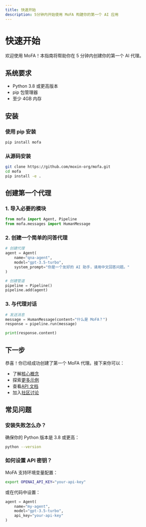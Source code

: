 ```yaml
---
title: 快速开始
description: 5分钟内开始使用 MoFA 构建你的第一个 AI 应用
---
```


# 快速开始

欢迎使用 MoFA！本指南将帮助你在 5 分钟内创建你的第一个 AI 代理。

## 系统要求

- Python 3.8 或更高版本
- pip 包管理器
- 至少 4GB 内存

## 安装

### 使用 pip 安装

```bash
pip install mofa
```

### 从源码安装

```bash
git clone https://github.com/moxin-org/mofa.git
cd mofa
pip install -e .
```

## 创建第一个代理

### 1. 导入必要的模块

```python
from mofa import Agent, Pipeline
from mofa.messages import HumanMessage
```

### 2. 创建一个简单的问答代理

```python
# 创建代理
agent = Agent(
    name="qna-agent",
    model="gpt-3.5-turbo",
    system_prompt="你是一个友好的 AI 助手，请用中文回答问题。"
)

# 创建管道
pipeline = Pipeline()
pipeline.add(agent)
```

### 3. 与代理对话

```python
# 发送消息
message = HumanMessage(content="什么是 MoFA？")
response = pipeline.run(message)

print(response.content)
```

## 下一步

恭喜！你已经成功创建了第一个 MoFA 代理。接下来你可以：

- 了解[核心概念](/docs/concepts/agent)
- 探索[更多示例](/examples)
- 查看[API 文档](/docs/api)
- 加入[社区讨论](https://discord.gg/mofa)

## 常见问题

### 安装失败怎么办？

确保你的 Python 版本是 3.8 或更高：

```bash
python --version
```

### 如何设置 API 密钥？

MoFA 支持环境变量配置：

```bash
export OPENAI_API_KEY="your-api-key"
```

或在代码中设置：

```python
agent = Agent(
    name="my-agent",
    model="gpt-3.5-turbo",
    api_key="your-api-key"
)
``` 
